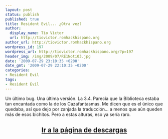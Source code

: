 ```yaml
---
layout: post
status: publish
published: true
title: Resident Evil... ¿Otra vez?
author:
  display_name: Tío Víctor
  url: http://tiovictor.romhackhispano.org
author_url: http://tiovictor.romhackhispano.org
wordpress_id: 197
wordpress_url: http://tiovictor.romhackhispano.org/?p=197
header_img: /img/2009/07/RE1Noti03.jpg
date: '2009-07-29 23:10:35 +0200'
date_gmt: '2009-07-29 22:10:35 +0200'
categories:
- Resident Evil
tags:
- Resident Evil
---
```

Un último bug. Una última versión. La 3.4. Parecía que la Biblioteca estaba tan encantada como la de los Cazafantasmas. Me dicen que es el único que quedaba, así que dejo por zanjada la traducción... a menos que aún queden más de esos bichitos. Pero a estas alturas, eso ya sería raro.

<h2 style="text-align: center;"><strong><a href="http://tiovictor.romhackhispano.org/resident-evil-directors-cut/">Ir a la página de descargas</a></strong></h2>
